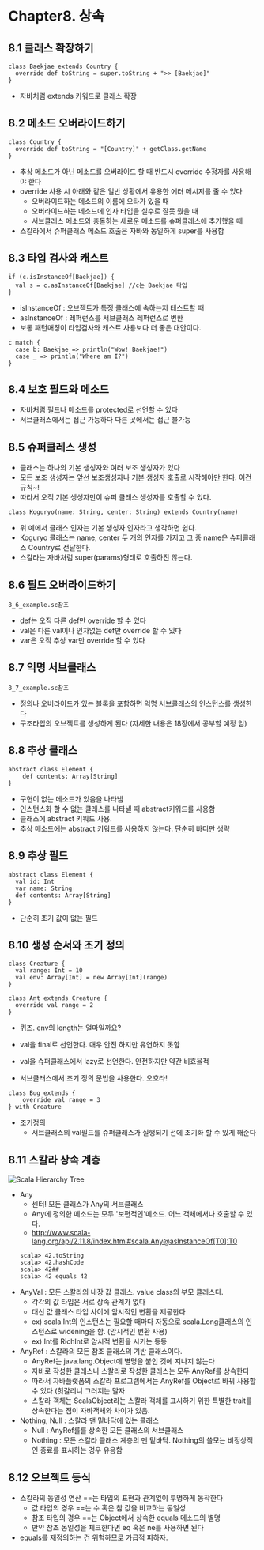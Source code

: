 # Chapter8. 상속

## 8.1 클래스 확장하기
```
class Baekjae extends Country {
  override def toString = super.toString + ">> [Baekjae]"
}
```
- 자바처럼 extends 키워드로 클래스 확장

## 8.2 메소드 오버라이드하기
```
class Country {
  override def toString = "[Country]" + getClass.getName
}
```
- 추상 메소드가 아닌 메소드를 오버라이드 할 때 반드시 override 수정자를 사용해야 한다
- override 사용 시 아래와 같은 일반 상황에서 유용한 에러 메시지를 줄 수 있다
    - 오버라이드하는 메소드의 이름에 오타가 있을 때
    - 오버라이드하는 메소드에 인자 타입을 실수로 잘못 줬을 때
    - 서브클래스 메소드와 충돌하는 새로운 메소드를 슈퍼클래스에 추가했을 때
- 스칼라에서 슈퍼클래스 메소드 호출은 자바와 동일하게 super를 사용함
    
## 8.3 타입 검사와 캐스트
```
if (c.isInstanceOf[Baekjae]) {
  val s = c.asInstanceOf[Baekjae] //c는 Baekjae 타입
}
```
- isInstanceOf : 오브젝트가 특정 클래스에 속하는지 테스트할 때
- asInstanceOf : 레퍼런스를 서브클래스 레퍼런스로 변환
- 보통 패턴매칭이 타입검사와 캐스트 사용보다 더 좋은 대안이다.
```
c match {
  case b: Baekjae => println("Wow! Baekjae!")
  case _ => println("Where am I?")
}
```

## 8.4 보호 필드와 메소드
- 자바처럼 필드나 메소드를 protected로 선언할 수 있다
- 서브클래스에서는 접근 가능하다 다른 곳에서는 접근 불가능

## 8.5 슈퍼클레스 생성
- 클래스는 하나의 기본 생성자와 여러 보조 생성자가 있다
- 모든 보조 생성자는 앞선 보조생성자나 기본 생성자 호출로 시작해야만 한다. 이건 규칙~!
- 따라서 오직 기본 생성자만이 슈퍼 클래스 생성자를 호출할 수 있다.
```
class Koguryo(name: String, center: String) extends Country(name)
```
- 위 예에서 클래스 인자는 기본 생성자 인자라고 생각하면 쉽다.
- Koguryo 클래스는 name, center 두 개의 인자를 가지고 그 중 name은 슈퍼클래스 Country로 전달한다.
- 스칼라는 자바처럼 super(params)형태로 호출하진 않는다.

## 8.6 필드 오버라이드하기
```
8_6_example.sc참조
```
- def는 오직 다른 def만 override 할 수 있다
- val은 다른 val이나 인자없는 def만 override 할 수 있다
- var은 오직 추상 var만 override 할 수 있다

## 8.7 익명 서브클래스
```
8_7_example.sc참조
```
- 정의나 오버라이드가 있는 블록을 포함하면 익명 서브클래스의 인스턴스를 생성한다
- 구조타입의 오브젝트를 생성하게 된다 (자세한 내용은 18장에서 공부할 예정 임)

## 8.8 추상 클래스
```
abstract class Element {
    def contents: Array[String]
}
```
- 구현이 없는 메소드가 있음을 나타냄
- 인스턴스화 할 수 없는 클래스를 나타낼 때 abstract키워드를 사용함
- 클래스에 abstract 키워드 사용. 
- 추상 메소드에는 abstract 키워드를 사용하지 않는다. 단순히 바디만 생략

## 8.9 추상 필드
```
abstract class Element {
  val id: Int
  var name: String
  def contents: Array[String]
}
```
- 단순히 초기 값이 없는 필드

## 8.10 생성 순서와 조기 정의
```
class Creature {
  val range: Int = 10
  val env: Array[Int] = new Array[Int](range)
}

class Ant extends Creature {
  override val range = 2
}

```
- 퀴즈. env의 length는 얼마일까요?

- val을 final로 선언한다. 매우 안전 하지만 유연하지 못함
- val을 슈퍼클래스에서 lazy로 선언한다. 안전하지만 약간 비효율적
- 서브클래스에서 조기 정의 문법을 사용한다. 오호라!

```
class Bug extends {
    override val range = 3
} with Creature
```
- 조기정의
    - 서브클래스의 val필드를 슈퍼클래스가 실행되기 전에 초기화 할 수 있게 해준다

## 8.11 스칼라 상속 계층
![Scala Hierarchy Tree](http://insaneguy.me/imgs/scalaclasshierarchy.png)
- Any 
    - 센터! 모든 클래스가 Any의 서브클래스
    - Any에 정의한 메소드는 모두 '보편적인'메소드. 어느 객체에서나 호출할 수 있다.
    - http://www.scala-lang.org/api/2.11.8/index.html#scala.Any@asInstanceOf[T0]:T0
    ```
    scala> 42.toString
    scala> 42.hashCode
    scala> 42##
    scala> 42 equals 42
    ```
- AnyVal : 모든 스칼라의 내장 값 클래스. value class의 부모 클래스다.
    - 각각의 값 타입은 서로 상속 관계가 없다
    - 대신 값 클래스 타입 사이에 암시적인 변환을 제공한다
    - ex) scala.Int의 인스턴스는 필요할 때마다 자동으로 scala.Long클래스의 인스턴스로 widening을 함. (암시적인 변환 사용)
    - ex) Int를 RichInt로 암시적 변환을 시키는 등등
- AnyRef : 스칼라의 모든 참조 클래스의 기반 클래스이다.
    - AnyRef는 java.lang.Object에 별명을 붙인 것에 지나지 않는다
    - 자바로 작성한 클래스나 스칼라로 작성한 클래스는 모두 AnyRef를 상속한다
    - 따라서 자바플랫폼의 스칼라 프로그램에서는 AnyRef를 Object로 바꿔 사용할 수 있다 (헛갈리니 그러지는 말자
    - 스칼라 객체는 ScalaObject라는 스칼라 객체를 표시하기 위한 특별한 trait를 상속한다는 점이 자바객체와 차이가 있음.
- Nothing, Null : 스칼라 맨 밑바닥에 있는 클래스
    - Null : AnyRef를를 상속한 모든 클래스의 서브클래스
    - Nothing : 모든 스칼라 클래스 계층의 맨 밑바닥. Nothing의 쓸모는 비정상적인 종료를 표시하는 경우 유용함

    
## 8.12 오브젝트 등식
- 스칼라의 동일성 연산 ==는 타입의 표현과 관계없이 투명하게 동작한다
    - 값 타입의 경우 ==는 수 혹은 참 값을 비교하는 동일성
    - 참조 타입의 경우 ==는 Object에서 상속한 equals 메소드의 별명
    - 만약 참조 동일성을 체크한다면 eq 혹은 ne를 사용하면 된다
- equals를 재정의하는 건 위험하므로 가급적 피하자.